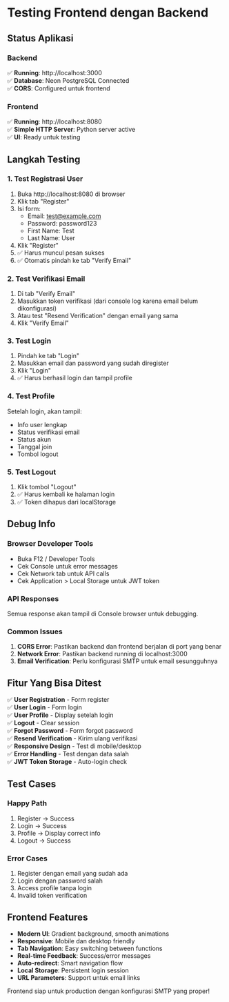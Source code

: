 # Testing Frontend dengan Backend

## Status Aplikasi

### Backend 
✅ **Running**: http://localhost:3000  
✅ **Database**: Neon PostgreSQL Connected  
✅ **CORS**: Configured untuk frontend  

### Frontend  
✅ **Running**: http://localhost:8080  
✅ **Simple HTTP Server**: Python server active  
✅ **UI**: Ready untuk testing  

## Langkah Testing

### 1. Test Registrasi User
1. Buka http://localhost:8080 di browser
2. Klik tab "Register"
3. Isi form:
   - Email: test@example.com
   - Password: password123
   - First Name: Test
   - Last Name: User
4. Klik "Register"
5. ✅ Harus muncul pesan sukses
6. ✅ Otomatis pindah ke tab "Verify Email"

### 2. Test Verifikasi Email
1. Di tab "Verify Email"
2. Masukkan token verifikasi (dari console log karena email belum dikonfigurasi)
3. Atau test "Resend Verification" dengan email yang sama
4. Klik "Verify Email"

### 3. Test Login
1. Pindah ke tab "Login"
2. Masukkan email dan password yang sudah diregister
3. Klik "Login"
4. ✅ Harus berhasil login dan tampil profile

### 4. Test Profile
Setelah login, akan tampil:
- Info user lengkap
- Status verifikasi email
- Status akun
- Tanggal join
- Tombol logout

### 5. Test Logout
1. Klik tombol "Logout"
2. ✅ Harus kembali ke halaman login
3. ✅ Token dihapus dari localStorage

## Debug Info

### Browser Developer Tools
- Buka F12 / Developer Tools
- Cek Console untuk error messages
- Cek Network tab untuk API calls
- Cek Application > Local Storage untuk JWT token

### API Responses
Semua response akan tampil di Console browser untuk debugging.

### Common Issues
1. **CORS Error**: Pastikan backend dan frontend berjalan di port yang benar
2. **Network Error**: Pastikan backend running di localhost:3000
3. **Email Verification**: Perlu konfigurasi SMTP untuk email sesungguhnya

## Fitur Yang Bisa Ditest

✅ **User Registration** - Form register  
✅ **User Login** - Form login  
✅ **User Profile** - Display setelah login  
✅ **Logout** - Clear session  
✅ **Forgot Password** - Form forgot password  
✅ **Resend Verification** - Kirim ulang verifikasi  
✅ **Responsive Design** - Test di mobile/desktop  
✅ **Error Handling** - Test dengan data salah  
✅ **JWT Token Storage** - Auto-login check  

## Test Cases

### Happy Path
1. Register → Success
2. Login → Success  
3. Profile → Display correct info
4. Logout → Success

### Error Cases
1. Register dengan email yang sudah ada
2. Login dengan password salah
3. Access profile tanpa login
4. Invalid token verification

## Frontend Features

- **Modern UI**: Gradient background, smooth animations
- **Responsive**: Mobile dan desktop friendly
- **Tab Navigation**: Easy switching between functions
- **Real-time Feedback**: Success/error messages
- **Auto-redirect**: Smart navigation flow
- **Local Storage**: Persistent login session
- **URL Parameters**: Support untuk email links

Frontend siap untuk production dengan konfigurasi SMTP yang proper!
